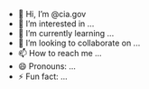 - 👋 Hi, I’m @cia.gov
- 👀 I’m interested in ...
- 🌱 I’m currently learning ...
- 💞️ I’m looking to collaborate on ...
- 📫 How to reach me ...
- 😄 Pronouns: ...
- ⚡ Fun fact: ...

<!---
Hacked-byy/Hacked-byy is a ✨ special ✨ repository because its `README.md` (this file) appears on your GitHub profile.
You can click the Preview link to take a look at your changes.
--->

